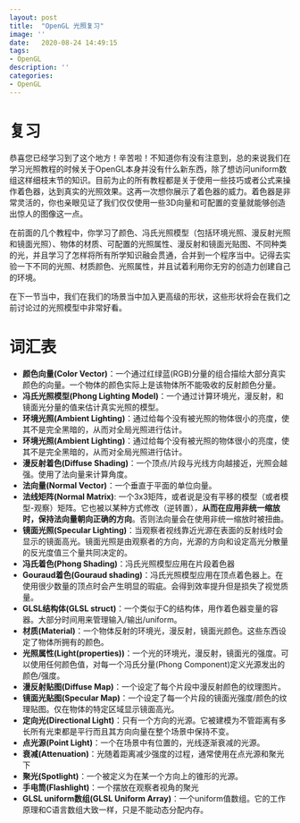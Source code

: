 ```yaml
---
layout: post
title:  "OpenGL 光照复习"
image: ''
date:   2020-08-24 14:49:15
tags:
- OpenGL
description: ''
categories: 
- OpenGL
---
```

# 复习
恭喜您已经学习到了这个地方！辛苦啦！不知道你有没有注意到，总的来说我们在学习光照教程的时候关于OpenGL本身并没有什么新东西，除了想访问uniform数组这样细枝末节的知识。目前为止的所有教程都是关于使用一些技巧或者公式来操作着色器，达到真实的光照效果。这再一次想你展示了着色器的威力。着色器是非常灵活的，你也亲眼见证了我们仅仅使用一些3D向量和可配置的变量就能够创造出惊人的图像这一点。  

在前面的几个教程中，你学习了颜色、冯氏光照模型（包括环境光照、漫反射光照和镜面光照）、物体的材质、可配置的光照属性、漫反射和镜面光贴图、不同种类的光，并且学习了怎样将所有所学知识融会贯通，合并到一个程序当中。记得去实验一下不同的光照、材质颜色、光照属性，并且试着利用你无穷的创造力创建自己的环境。

在下一节当中，我们在我们的场景当中加入更高级的形状，这些形状将会在我们之前讨论过的光照模型中非常好看。  

# 词汇表
* __颜色向量(Color Vector)__：一个通过红绿蓝(RGB)分量的组合描绘大部分真实颜色的向量。一个物体的颜色实际上是该物体所不能吸收的反射颜色分量。
* __冯氏光照模型(Phong Lighting Model)__：一个通过计算环境光，漫反射，和镜面光分量的值来估计真实光照的模型。
* __环境光照(Ambient Lighting)__：通过给每个没有被光照的物体很小的亮度，使其不是完全黑暗的，从而对全局光照进行估计。
* __环境光照(Ambient Lighting)__：通过给每个没有被光照的物体很小的亮度，使其不是完全黑暗的，从而对全局光照进行估计。
* __漫反射着色(Diffuse Shading)__：一个顶点/片段与光线方向越接近，光照会越强。使用了法向量来计算角度。
* __法向量(Normal Vector)__：一个垂直于平面的单位向量。
* __法线矩阵(Normal Matrix)__: 一个3x3矩阵，或者说是没有平移的模型（或者模型-观察）矩阵。它也被以某种方式修改（逆转置），__从而在应用非统一缩放时，保持法向量朝向正确的方向__。否则法向量会在使用非统一缩放时被扭曲。
* __镜面光照(Specular Lighting)__：当观察者视线靠近光源在表面的反射线时会显示的镜面高光。镜面光照是由观察者的方向，光源的方向和设定高光分散量的反光度值三个量共同决定的。
* __冯氏着色(Phong Shading)__：冯氏光照模型应用在片段着色器
* __Gouraud着色(Gouraud shading)__：冯氏光照模型应用在顶点着色器上。在使用很少数量的顶点时会产生明显的瑕疵。会得到效率提升但是损失了视觉质量。
* __GLSL结构体(GLSL struct)__：一个类似于C的结构体，用作着色器变量的容器。大部分时间用来管理输入/输出/uniform。
* __材质(Material)__：一个物体反射的环境光，漫反射，镜面光颜色。这些东西设定了物体所拥有的颜色。
* __光照属性(Light(properties))__：一个光的环境光，漫反射，镜面光的强度。可以使用任何颜色值，对每一个冯氏分量(Phong Component)定义光源发出的颜色/强度。
* __漫反射贴图(Diffuse Map)__：一个设定了每个片段中漫反射颜色的纹理图片。
* __镜面光贴图(Specular Map)__：一个设定了每一个片段的镜面光强度/颜色的纹理贴图。仅在物体的特定区域显示镜面高光。
* __定向光(Directional Light)__：只有一个方向的光源。它被建模为不管距离有多长所有光束都是平行而且其方向向量在整个场景中保持不变。
* __点光源(Point Light)__：一个在场景中有位置的，光线逐渐衰减的光源。
* __衰减(Attenuation)__：光随着距离减少强度的过程，通常使用在点光源和聚光下
* __聚光(Spotlight)__：一个被定义为在某一个方向上的锥形的光源。
* __手电筒(Flashlight)__：一个摆放在观察者视角的聚光
* __GLSL uniform数组(GLSL Uniform Array)__：一个uniform值数组。它的工作原理和C语言数组大致一样，只是不能动态分配内存。